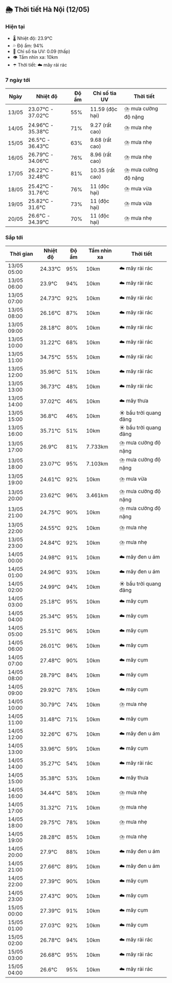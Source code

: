 ## 🌦️ Thời tiết Hà Nội (12/05)

### Hiện tại

- 🌡️ Nhiệt độ: 23.9℃
- 💦 Độ ẩm: 94%
- 🌟 Chỉ số tia UV: 0.09 (thấp)
- 👁️ Tầm nhìn xa: 10km
- ☂️ Thời tiết: ☁️ mây rải rác

### 7 ngày tới

| Ngày | Nhiệt độ | Độ ẩm | Chỉ số tia UV | Thời tiết |
| --- | --- | --- | --- | --- |
| 13/05 | 23.07℃ - 37.02℃ | 55% | 11.59 (độc hại) | ⛈️ mưa cường độ nặng |
| 14/05 | 24.96℃ - 35.38℃ | 71% | 9.27 (rất cao) | ⛈️ mưa nhẹ |
| 15/05 | 26.5℃ - 36.43℃ | 63% | 9.68 (rất cao) | ⛈️ mưa nhẹ |
| 16/05 | 26.79℃ - 34.06℃ | 76% | 8.96 (rất cao) | ⛈️ mưa nhẹ |
| 17/05 | 26.22℃ - 32.48℃ | 81% | 10.35 (rất cao) | ⛈️ mưa cường độ nặng |
| 18/05 | 25.42℃ - 31.76℃ | 76% | 11 (độc hại) | ⛈️ mưa vừa |
| 19/05 | 25.82℃ - 31.6℃ | 73% | 11 (độc hại) | ⛈️ mưa vừa |
| 20/05 | 26.6℃ - 34.39℃ | 70% | 11 (độc hại) | ⛈️ mưa nhẹ |

### Sắp tới

| Thời gian | Nhiệt độ | Độ ẩm | Tầm nhìn xa | Thời tiết |
| --- | --- | --- | --- | --- |
| 13/05 05:00 | 24.33℃ | 95% | 10km | ☁️ mây rải rác |
| 13/05 06:00 | 23.9℃ | 94% | 10km | ☁️ mây rải rác |
| 13/05 07:00 | 24.73℃ | 92% | 10km | ☁️ mây rải rác |
| 13/05 08:00 | 26.16℃ | 87% | 10km | ☁️ mây rải rác |
| 13/05 09:00 | 28.18℃ | 80% | 10km | ☁️ mây rải rác |
| 13/05 10:00 | 31.22℃ | 68% | 10km | ☁️ mây rải rác |
| 13/05 11:00 | 34.75℃ | 55% | 10km | ☁️ mây rải rác |
| 13/05 12:00 | 35.96℃ | 51% | 10km | ☁️ mây rải rác |
| 13/05 13:00 | 36.73℃ | 48% | 10km | ☁️ mây rải rác |
| 13/05 14:00 | 37.02℃ | 46% | 10km | ☁️ mây thưa |
| 13/05 15:00 | 36.8℃ | 46% | 10km | ☀️ bầu trời quang đãng |
| 13/05 16:00 | 35.71℃ | 51% | 10km | ☀️ bầu trời quang đãng |
| 13/05 17:00 | 26.9℃ | 81% | 7.733km | ⛈️ mưa cường độ nặng |
| 13/05 18:00 | 23.07℃ | 95% | 7.103km | ⛈️ mưa cường độ nặng |
| 13/05 19:00 | 24.61℃ | 92% | 10km | ⛈️ mưa vừa |
| 13/05 20:00 | 23.62℃ | 96% | 3.461km | ⛈️ mưa cường độ nặng |
| 13/05 21:00 | 24.75℃ | 90% | 10km | ⛈️ mưa cường độ nặng |
| 13/05 22:00 | 24.55℃ | 92% | 10km | ⛈️ mưa nhẹ |
| 13/05 23:00 | 24.84℃ | 92% | 10km | ⛈️ mưa nhẹ |
| 14/05 00:00 | 24.98℃ | 91% | 10km | ☁️ mây đen u ám |
| 14/05 01:00 | 24.96℃ | 93% | 10km | ☁️ mây đen u ám |
| 14/05 02:00 | 24.99℃ | 94% | 10km | ☀️ bầu trời quang đãng |
| 14/05 03:00 | 25.18℃ | 95% | 10km | ☁️ mây cụm |
| 14/05 04:00 | 25.34℃ | 95% | 10km | ☁️ mây cụm |
| 14/05 05:00 | 25.51℃ | 96% | 10km | ☁️ mây cụm |
| 14/05 06:00 | 26.01℃ | 96% | 10km | ☁️ mây cụm |
| 14/05 07:00 | 27.48℃ | 90% | 10km | ☁️ mây cụm |
| 14/05 08:00 | 28.79℃ | 84% | 10km | ☁️ mây cụm |
| 14/05 09:00 | 29.92℃ | 78% | 10km | ☁️ mây cụm |
| 14/05 10:00 | 30.79℃ | 74% | 10km | ⛈️ mưa nhẹ |
| 14/05 11:00 | 31.48℃ | 71% | 10km | ☁️ mây cụm |
| 14/05 12:00 | 32.26℃ | 67% | 10km | ☁️ mây đen u ám |
| 14/05 13:00 | 33.96℃ | 59% | 10km | ☁️ mây cụm |
| 14/05 14:00 | 35.27℃ | 54% | 10km | ☁️ mây rải rác |
| 14/05 15:00 | 35.38℃ | 53% | 10km | ☁️ mây thưa |
| 14/05 16:00 | 34.44℃ | 58% | 10km | ⛈️ mưa nhẹ |
| 14/05 17:00 | 31.32℃ | 71% | 10km | ⛈️ mưa nhẹ |
| 14/05 18:00 | 29.75℃ | 78% | 10km | ⛈️ mưa nhẹ |
| 14/05 19:00 | 28.28℃ | 85% | 10km | ⛈️ mưa nhẹ |
| 14/05 20:00 | 27.9℃ | 88% | 10km | ☁️ mây đen u ám |
| 14/05 21:00 | 27.66℃ | 89% | 10km | ☁️ mây đen u ám |
| 14/05 22:00 | 27.39℃ | 90% | 10km | ☁️ mây cụm |
| 14/05 23:00 | 27.43℃ | 90% | 10km | ☁️ mây cụm |
| 15/05 00:00 | 27.39℃ | 91% | 10km | ☁️ mây cụm |
| 15/05 01:00 | 27.03℃ | 92% | 10km | ☁️ mây cụm |
| 15/05 02:00 | 26.78℃ | 94% | 10km | ☁️ mây rải rác |
| 15/05 03:00 | 26.68℃ | 95% | 10km | ☁️ mây rải rác |
| 15/05 04:00 | 26.6℃ | 95% | 10km | ☁️ mây rải rác |
